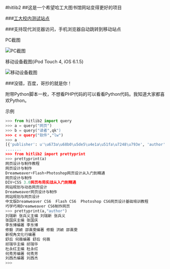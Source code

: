#hitlib2
##这是一个希望哈工大图书馆网站变得更好的项目

###[工大校内测试站点](http://202.118.251.53/hitlib2)

###支持现代浏览器访问，手机浏览器自动跳转到移动站点

PC截图

![PC截图](https://github.com/HIT-ON-Github/hitlib2/raw/master/screenshot-pc.png)

移动设备截图(iPod Touch 4, iOS 6.1.5)

![移动设备截图](https://raw.githubusercontent.com/HIT-ON-Github/hitlib2/master/screenshot-mobile.png)

###没错，百度，哥抄的就是你！

附带Python脚本一枚，不想看PHP代码的可以看看Python代码。我知道大家都喜欢Python。


示例

```python
>>> from hitlib2 import query
>>> a = query("网页")
>>> b = query("读者",qk")
>>> c = query("软件","lw")
>>> a
[{'publisher': u'\u673a\u68b0\u5de5\u4e1a\u51fa\u7248\u793e', 'author': u'\u5218\u745e\u65b0 \
.......
>>> from hitlib2 import prettyprint
>>> prettyprint(a)
网页设计与制作教程
网页设计与制作
Dreamweaver+Flash+Photoshop网页设计从入门到精通
网页设计与制作
DIV+CSS 3.0网页布局实战从入门到精通
网站规划与动态网页设计
Dreamweaver网页设计与制作
网站规划与网页设计
中文版Dreamweaver CS6  Flash CS6  Photoshop CS6网页设计基础培训教程
巧学巧用Dreamweaver CS6制作网页
>>> prettyprint(a,"author")
刘瑞新 张兵义主编 刘瑞新 张兵义
张国庆主编 张国庆
李东博编著 李东博
修毅 洪颖 邵熹雯编著 修毅 洪颖 邵熹雯
新视角文化行编著
舒后 何薇编著 舒后 何薇
祁瑞华主编 祁瑞华
杜永红主编 杜永红
何秀芳编著 何秀芳
刘西杰编著 刘西杰
>>> 

```